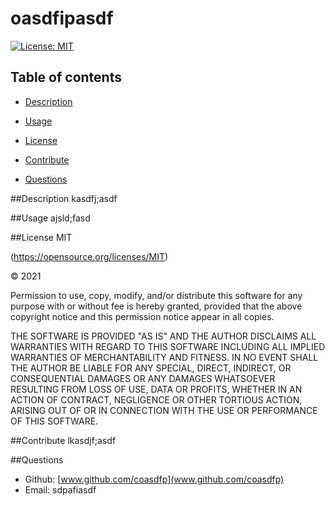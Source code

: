 
# oasdfipasdf 


[![License: MIT](https://img.shields.io/badge/License-MIT-yellow.svg)](https://opensource.org/licenses/MIT)

    
## Table of contents

* [Description](#description)



* [Usage](#usage)


* [License](#license)


* [Contribute](#contribute)


* [Questions](#questions)
    

##Description
kasdfj;asdf

    



##Usage
ajsld;fasd



##License
MIT

(https://opensource.org/licenses/MIT)


&copy; 2021
  
Permission to use, copy, modify, and/or distribute this software for any purpose with or without fee is hereby granted, provided that the above copyright notice and this permission notice appear in all copies.

THE SOFTWARE IS PROVIDED "AS IS" AND THE AUTHOR DISCLAIMS ALL WARRANTIES WITH REGARD TO THIS SOFTWARE INCLUDING ALL IMPLIED WARRANTIES OF MERCHANTABILITY AND FITNESS. IN NO EVENT SHALL THE AUTHOR BE LIABLE FOR ANY SPECIAL, DIRECT, INDIRECT, OR CONSEQUENTIAL DAMAGES OR ANY DAMAGES WHATSOEVER RESULTING FROM LOSS OF USE, DATA OR PROFITS, WHETHER IN AN ACTION OF CONTRACT, NEGLIGENCE OR OTHER TORTIOUS ACTION, ARISING OUT OF OR IN CONNECTION WITH THE USE OR PERFORMANCE OF THIS SOFTWARE.   
        



##Contribute
lkasdjf;asdf




##Questions  
* Github: [www.github.com/coasdfp](www.github.com/coasdfp)
* Email: sdpafiasdf
